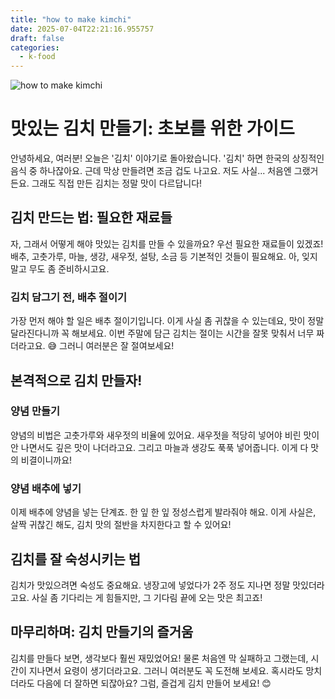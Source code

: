 ```yaml
---
title: "how to make kimchi"
date: 2025-07-04T22:21:16.955757
draft: false
categories:
  - k-food
---
```


![how to make kimchi](/images/2025-07-04-how-to-make-kimchi.jpg)

# 맛있는 김치 만들기: 초보를 위한 가이드

안녕하세요, 여러분! 오늘은 '김치' 이야기로 돌아왔습니다. '김치' 하면 한국의 상징적인 음식 중 하나잖아요. 근데 막상 만들려면 조금 겁도 나고요. 저도 사실... 처음엔 그랬거든요. 그래도 직접 만든 김치는 정말 맛이 다르답니다!

## 김치 만드는 법: 필요한 재료들

자, 그래서 어떻게 해야 맛있는 김치를 만들 수 있을까요? 우선 필요한 재료들이 있겠죠! 배추, 고춧가루, 마늘, 생강, 새우젓, 설탕, 소금 등 기본적인 것들이 필요해요. 아, 잊지 말고 무도 좀 준비하시고요.

### 김치 담그기 전, 배추 절이기

가장 먼저 해야 할 일은 배추 절이기입니다. 이게 사실 좀 귀찮을 수 있는데요, 맛이 정말 달라진다니까 꼭 해보세요. 이번 주말에 담근 김치는 절이는 시간을 잘못 맞춰서 너무 짜더라고요. 😅 그러니 여러분은 잘 절여보세요!

## 본격적으로 김치 만들자!

### 양념 만들기

양념의 비법은 고춧가루와 새우젓의 비율에 있어요. 새우젓을 적당히 넣어야 비린 맛이 안 나면서도 깊은 맛이 나더라고요. 그리고 마늘과 생강도 푹푹 넣어줍니다. 이게 다 맛의 비결이니까요! 

### 양념 배추에 넣기

이제 배추에 양념을 넣는 단계죠. 한 잎 한 잎 정성스럽게 발라줘야 해요. 이게 사실은, 살짝 귀찮긴 해도, 김치 맛의 절반을 차지한다고 할 수 있어요!

## 김치를 잘 숙성시키는 법

김치가 맛있으려면 숙성도 중요해요. 냉장고에 넣었다가 2주 정도 지나면 정말 맛있더라고요. 사실 좀 기다리는 게 힘들지만, 그 기다림 끝에 오는 맛은 최고죠!

## 마무리하며: 김치 만들기의 즐거움

김치를 만들다 보면, 생각보다 훨씬 재밌었어요! 물론 처음엔 막 실패하고 그랬는데, 시간이 지나면서 요령이 생기더라고요. 그러니 여러분도 꼭 도전해 보세요. 혹시라도 망치더라도 다음에 더 잘하면 되잖아요? 그럼, 즐겁게 김치 만들어 보세요! 😊
